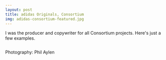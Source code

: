 ```yaml
---
layout: post
title: adidas Originals, Consortium
img: adidas-consortium-featured.jpg
---
```


I was the producer and copywriter for all Consortium projects. Here's just a few examples.

<div><img src="{{ site.baseurl }}/public/images/adidas-consortium1.jpg" alt=""></div>

<div><img src="{{ site.baseurl }}/public/images/adidas-consortium2.jpg" alt=""></div>

<div><img src="{{ site.baseurl }}/public/images/adidas-consortium3.jpg" alt=""></div>

<div><img src="{{ site.baseurl }}/public/images/adidas-consortium4.jpg" alt=""></div>

Photography: Phil Aylen